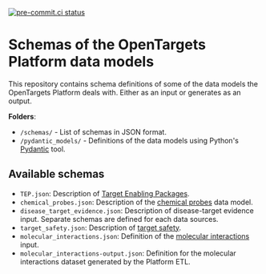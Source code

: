 [![pre-commit.ci status](https://results.pre-commit.ci/badge/github/opentargets/json_schema/master.svg)](https://results.pre-commit.ci/latest/github/opentargets/json_schema/master)

# Schemas of the OpenTargets Platform data models

This repository contains schema definitions of some of the data models the OpenTargets Platform deals with.
Either as an input or generates as an output.

**Folders**:

- `/schemas/` - List of schemas in JSON format.
- `/pydantic_models/` - Definitions of the data models using Python's [Pydantic](https://docs.pydantic.dev/) tool.

## Available schemas

- `TEP.json`: Description of [Target Enabling Packages](https://platform-docs.opentargets.org/target/chemical-probes-and-teps#target-enabling-packages).
- `chemical_probes.json`: Description of the [chemical probes](https://platform-docs.opentargets.org/target/chemical-probes-and-teps#chemical-probes) data model.
- `disease_target_evidence.json`: Description of disease-target evidence input. Separate schemas are defined for each data sources.
- `target_safety.json`: Description of [target safety](https://platform-docs.opentargets.org/target/safety).
- `molecular_interactions.json`: Definition of the [molecular interactions](https://platform-docs.opentargets.org/target/molecular-interactions) input.
- `molecular_interactions-output.json`: Definition for the molecular interactions dataset generated by the Platform ETL.
